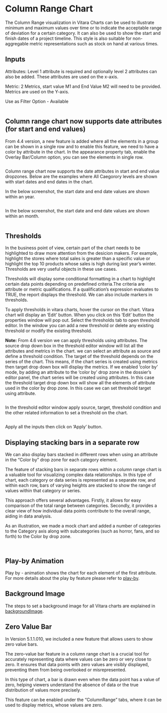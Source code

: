# Column Range Chart

The Column Range visualization in Vitara Charts can be used to illustrate minimum and maximum values over time or to indicate the acceptable range of deviation for a certain category. It can also be used to show the start and finish dates of a project timeline. This style is also suitable for non-aggregable metric representations such as stock on hand at various times.

## Inputs <a href="#inputs" id="inputs"></a>

Attributes: Level 1 attribute is required and optionally level 2 attributes can also be added. These attributes are used on the x-axis.

Metric: 2 Metrics, start value M1 and End Value M2 will need to be provided. Metrics are used on the Y-axis.

Use as Filter Option - Available

<figure><img src="../.gitbook/assets/CR1.png" alt=""><figcaption></figcaption></figure>

## Column range chart now supports date attributes (for start and end values) <a href="#column-range-chart-now-supports-date-attributes-for-start-and-end-values" id="column-range-chart-now-supports-date-attributes-for-start-and-end-values"></a>

From 4.4 version, a new feature is added where all the elements in a group can be shown in a single row and to enable this feature, we need to have a color by attribute in the chart. In the appearance property tab, enable the Overlay Bar/Column option, you can see the elements in single row.

<figure><img src="../.gitbook/assets/CR2.png" alt=""><figcaption></figcaption></figure>

Column range chart now supports the date attributes in start and end value dropzones. Below are the examples where All Caegorory levels are shown with start dates and end dates in the chart.

In the below screenshot, the start date and end date values are shown within an year.

<figure><img src="../.gitbook/assets/CR4.png" alt=""><figcaption></figcaption></figure>

In the below screenshot, the start date and end date values are shown within an month.

<figure><img src="../.gitbook/assets/CR5.png" alt=""><figcaption></figcaption></figure>

## Thresholds <a href="#thresholds" id="thresholds"></a>

In the business point of view, certain part of the chart needs to be highlighted to draw more attention from the desicion makers. For example, highlight the stores where total sales is greater than a specific value or highlight the top 10 products whose sales is high during last year’s winter. Thresholds are very useful objects in these use cases.

Thresholds will display some conditional formatting in a chart to highlight certain data points depending on predefined criteria.The criteria are attribute or metric qualifications. If a qualification’s expression evaluates to TRUE, the report displays the threshold. We can also include markers in thresholds.

To apply thresholds in vitara charts, hover the cursor on the chart. Vitara chart will display an ‘Edit’ button. When you click on this ‘Edit’ button the properties window will pop out. Select the thresholds tab to open threshold editor. In the window you can add a new threshold or delete any existing threshold or modify the existing threshold.

**Note:** From 4.6 version we can apply thresholds using attributes. The source drop down box in the threshold editor window will list all the attributes and metrics in the chart. we can select an attribute as source and define a threshold condition. The target of the threshold depends on the series of the chart. This means, if the chart series is created using metrics then target drop down box will display the metrics. If we enabled ‘color by’ mode, by adding an attribute to the ‘color by’ drop zone in the dossier’s editor panel, the chart series will be created using attributes. In this case the threshold target drop down box will show all the elements of attribute used in the color by drop zone. In this case we can set threshold target using attribute.

<figure><img src="../.gitbook/assets/image537.png" alt=""><figcaption></figcaption></figure>

In the threshold editor window apply source, target, threshold condition and the other related information to set a threshold on the chart.

<figure><img src="../.gitbook/assets/image538.png" alt=""><figcaption></figcaption></figure>

Apply all the inputs then click on ‘Apply’ button.

## Displaying stacking bars in a separate row <a href="#displaying-stacking-bars-in-a-separate-row" id="displaying-stacking-bars-in-a-separate-row"></a>

We can also display bars stacked in different rows when using an attribute in the “Color by” drop zone for each category element.

The feature of stacking bars in separate rows within a column range chart is a valuable tool for visualizing complex data relationships. In this type of chart, each category or data series is represented as a separate row, and within each row, bars of varying heights are stacked to show the range of values within that category or series.

This approach offers several advantages. Firstly, it allows for easy comparison of the total range between categories. Secondly, it provides a clear view of how individual data points contribute to the overall range, aiding in data analysis.

As an illustration, we made a mock chart and added a number of categories to the Category axis along with subcategories (such as horror, fans, and so forth) to the Color by drop zone.

<figure><img src="../.gitbook/assets/ColumnRange1.png" alt=""><figcaption></figcaption></figure>

<figure><img src="../.gitbook/assets/ColumnRange2.png" alt=""><figcaption></figcaption></figure>

## Play-by Animation <a href="#play-by-animation" id="play-by-animation"></a>

Play by - animation shows the chart for each element of the first attribute. For more details about the play by feature please refer to [play-by](play-animation.md).

## Background Image <a href="#background-image" id="background-image"></a>

The steps to set a background image for all Vitara charts are explained in [backgroundImage](background-images.md).

## Zero Value Bar <a href="#zero-value-bar" id="zero-value-bar"></a>

In Version 5.1.1.010, we included a new feature that allows users to show zero value bars.

The zero-value bar feature in a column range chart is a crucial tool for accurately representing data where values can be zero or very close to zero. It ensures that data points with zero values are visibly displayed, preventing them from being overlooked or misrepresented.

In this type of chart, a bar is drawn even when the data point has a value of zero, helping viewers understand the absence of data or the true distribution of values more precisely.

This feature can be enabled under the “ColumnRange” tabs, where it can be used to display metrics, whose values are zero.

<figure><img src="../.gitbook/assets/ColumnZero1 (1).png" alt=""><figcaption></figcaption></figure>

<figure><img src="../.gitbook/assets/ColumnZero2.png" alt=""><figcaption></figcaption></figure>
